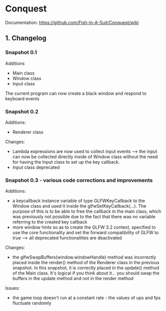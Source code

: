 # Conquest
Documentation: https://github.com/Fish-In-A-Suit/Conquest/wiki


## 1. Changelog
### Snapshot 0.1
Additions
  - Main class
  - Window class
  - Input class

The current program can now create a black window and respond to keyboard events

### Snapshot 0.2
Additions:
  - Renderer class
  
Changes:
  - Lambda expressions are now used to collect input events --> the input can now be collected directly inside of Window class without the need for having the Input class to set up the key callback.
  - Input class deprecated

### Snapshot 0.3 - various code corrections and improvements
Additions:
  - a keycallback instance variable of type GLFWKeyCallback to the Window class and used it inside the glfwSetKeyCallback(...). The purpose of this is to be able to free the callback in the main class, which was previously not possible due to the fact that there was no variable referring to the created key callback
  - more window hints so as to create the GLFW 3.2 context, specified to use the core functionality and set the forward compatibility of GLFW to true --> all deprecated functionalities are deactivated
  
Changes:
  - the glfwSwapBuffers(window.windowHandle) method was incorrectly placed inside the render() method of the Renderer class in the previous snapshot. In this snapshot, it is correctly placed in the update() method of the Main class. It's logical if you think about it... you should swap the buffers in the update method and not in the render method
  
Issues:
  - the game loop doesn't run at a constant rate - the values of ups and fps fluctuate randomly